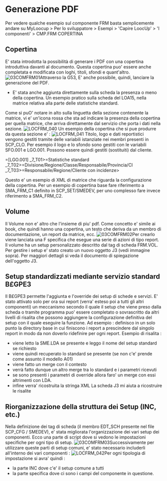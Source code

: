 # Generazione PDF		
Per vedere qualche esempio sul componente FRM basta semplicemente andare su MyLoocup > Per lo sviluppatore > Esempi > 'Capire LoocUp' > 'I componenti' > CMP.FRM COPERTINA

## Copertina
E' stata introdotta la possibilità di generare i PDF con una copertina introduttiva davanti al documento. Questa copertina puo' essere anche completata e modificata con loghi, titoli, sfondi e quant'altro.
![03COMFRM01](http://doc.smeup.com/immagini/LOCFRM_PDG/03COMFRM01.png)Attraverso la G53, E' anche possibile, quindi, lanciare la generazione del PDF.

- E' stata anche aggiunta direttamente sulla scheda la presenza o meno della copertina. Un esempio pratico sulla scheda del LOA15, nella matrice relativa alla parte delle statistiche standard.


Come si puO' notare in alto sulla linguetta della sezione contenente la matrice, vi e' un'icona rossa che sta ad indicare la presenza della copertina per quella matrice, che arriva direttamente dal servizio che porta i dati nella sezione.
![LOCFRM_040](http://doc.smeup.com/immagini/LOCFRM_PDG/LOCFRM_040.png)
Un esempio della copertina che si pue produrre da questa sezione e' : 
![LOCFRM_041](http://doc.smeup.com/immagini/LOCFRM_PDG/LOCFRM_041.png)
Titolo, logo e dati reportistici vengono gestiti tramite delle variabili istanziate nei membri presenti in SCP_CLO.
 Per esempio il logo e lo sfondo sono gestiti con le variabili SFO.001 e LGO.001. Possono essere quindi gestiti (sostituiti) dal cliente.

<Cover _7_Img=[SFO.001] _7_Logo>=[LGO.001] _7_T01>=Statistiche standard _7_T02>=Divisione/Regione/Classe/Responsabile/Provincia/Cl _7_T03>=Responsabile/Regione/Cliente con incidenze>

Questo e' un esempio di XML di matrice che riguarda la configurazione della copertina. Per un esempio di copertina base fare riferimento a SMA_FRM_C1 definito in SCP_SET/SMEDEV, per uno complesso fare invece riferimento a SMA_FRM_C2.

## Volume
Il Volume non e' altro che l'insieme di piu' pdf. Come concetto e' simile ai book, che quindi hanno una copertina, un testo che deriva da un membro di documentazione, un report da matrice, ecc.
![03COMFRM02](http://doc.smeup.com/immagini/LOCFRM_PDG/03COMFRM02.png)Per crearlo viene lanciata una F specifica che esegue una serie di azioni di tipo report. Il volume ha un setup personalizzato descritto dal tag di scheda FRM.VOL. Per gestire i setup e' stato creato un nuovo oggetto J3 (vedi immagine sopra). Per maggiori dettagli si veda il documento di spiegazione dell'oggetto J3.

## Setup standardizzati mediante servizio standard B£GPE3
Il B£GPE3 permette l'aggiunta e l'override dei setup di schede e servizi. E' stato attivato solo per ora sui report (verra' esteso poi a tutti gli altri componenti) un meccanismo secondo il quale il setup che viene preso dalla scheda o tramite programma puo' essere completato o sovrascritto da altri livelli di risalita che possono aggiungere la configurazione definitiva del setup con il quale eseguire la funzione.
Ad esempio :  definisco in un solo punto la directory base in cui finiscono i report a prescindere dal singolo report in modo da non doverlo ridefinire per ogni report.
Esempio di risalita : 

- viene letto la SME.LDA se presente e leggo il nome del setup standard se richiesto
- viene quindi recuperato lo standard se presente (se non c'e' prende come assunto il modello A01)
- viene fatto un merge con il contesto
- verrà fatto dunque un altro merge tra lo standard e i parametri ricevuti
- se sono presenti i parametri di override allora faro' un merge con essi altrimenti con LDA.
- infine verra' ricostruita la stringa XML La scheda J3 mi aiuta a ricostruire le risalite


## Riorganizzazione della struttura dei Setup (INC, etc.)
Nella definizione dei tag di scheda (il membro EDT_SCH presente nel file SCP_CFG / SMEDEV), e' stata migliorata l'organizzazione dei vari setup dei componenti. Ecco una parte di script dove si vedono le impostazioni specifiche per ogni tipo di setup.
![03COMFRM03](http://doc.smeup.com/immagini/LOCFRM_PDG/03COMFRM03.png)Successivamente per utilizzare queste parti di setup comuni, e' stato necessario includerli all'interno dei vari componenti : 
![LOCFRM_042](http://doc.smeup.com/immagini/LOCFRM_PDG/LOCFRM_042.png)Per ogni tipologia di impostazione si avra' quindi : 

- la parte INC dove c'e' il setup comune a tutti
- la parte specifica dove ci sono i campi del componente in questione.

